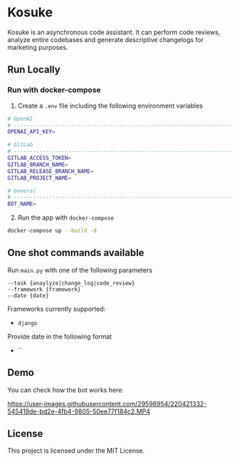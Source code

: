 # Kosuke

Kosuke is an asynchronous code assistant. It can perform code reviews, analyze entire codebases and generate descriptive changelogs for marketing purposes.
## Run Locally

### Run with docker-compose

1. Create a `.env` file including the following environment variables

```bash
# OpenAI
# ------------------------------------------------------------------------------
OPENAI_API_KEY=

# GitLab
# ------------------------------------------------------------------------------
GITLAB_ACCESS_TOKEN=
GITLAB_BRANCH_NAME=
GITLAB_RELEASE_BRANCH_NAME=
GITLAB_PROJECT_NAME=

# General
# ------------------------------------------------------------------------------
BOT_NAME=
```

2. Run the app with `docker-compose`

```bash
docker-compose up --build -d
```
## One shot commands available

Run `main.py` with one of the following parameters

    --task {anaylyze|change_log|code_review}
    --framework {framework}
    --date {date}

Frameworks currently supported:

- `django` 

Provide date in the following format

- ``

## Demo

You can check how the bot works here:

https://user-images.githubusercontent.com/29598954/220421332-545419de-bd2e-4fb4-9805-50ee77f184c2.MP4

## License

This project is licensed under the MIT License.
